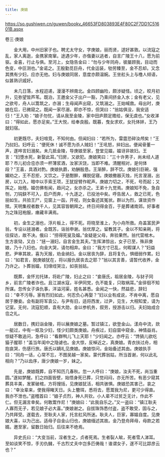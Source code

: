 ```yaml
---
title: 庚娘
---
```


https://so.gushiwen.cn/guwen/bookv_46653FD803893E4F80C2F7DD1C51601B.aspx

卷三·庚娘

　　金大用，中州旧家子也。聘尤太守女，字庚娘，丽而贤，逑好甚敦。以流寇之乱，家人离逖，金携家南窜。途遇少年，亦偕妻以逃者，自言广陵王十八，愿为前驱。金喜，行止与俱。至河上，女隐告金曰：“勿与少年同舟，彼屡顾我，目动而色变，中叵测也。”金诺之。王殷勤觅巨舟，代金运装，劬劳臻至，金不忍却。又念其携有少妇，应亦无他。妇与庚娘同居，意度亦颇温婉。王坐舡头上与橹人倾语，似甚熟识戚好。

　　未几日落，水程迢递，漫漫不辨南北。金四顾幽险，颇涉疑怪。顷之，皎月初升，见弥望皆芦苇。既泊，王邀金父子出户一豁，乃乘间挤金入水；金有老父，见之欲号，舟人以篙筑之，亦溺；生母闻声出窥，又筑溺之。王始喊救。母出时，庚娘在后，已微窥之。既闻一家尽溺，即亦不惊，但哭曰：“翁姑俱没，我安适归！”王入劝：“娘子勿忧，请从我至金陵，家中田庐颇足赡给，保无虞也。”女收涕曰：“得如此，愿亦足矣。”王大悦，给奉良殷。既暮，曳女求欢，女托体姅，王乃就妇宿。

　　初更既尽，夫妇喧竞，不知何由。但闻妇曰：“若所为，雷霆恐碎汝颅矣！”王乃挝妇。妇呼云：“便死休！诚不愿为杀人贼妇！”王吼怒，捽妇出。便闻骨董一声，遂哗言妇溺矣。未几抵金陵，导庚娘至家，登堂见媪，媪讶非故妇。王言：“妇堕水死，新娶此耳。”归房，又欲犯。庚娘笑曰：“三十许男子，尚未经人道耶？市儿初合卺亦须一杯薄浆酒，汝家沃饶，当即不难。清醒相对，是何体段？”王喜，具酒对酌。庚娘执爵，劝酬殷恳。王渐醉，辞不饮。庚娘引巨碗，强媚劝之，王不忍拒，又饮之。于是酣醉，裸脱促寝。庚娘撤器灭烛，托言溲溺，出房，以刀入，暗中以手索王项，王犹捉臂作昵声。庚娘力切之，不死，号而起；又挥之，始殪。媪仿佛有闻，趋问之，女亦杀之。王弟十九觉焉。庚娘知不免，急自刎，刀钝鈌不可入，启户而奔，十九逐之，已投池中矣。呼告居人，救之已死，色丽如生。共验王尸，见窗上一函，开视，则女备述其冤状。群以为烈，谋敛资作殡。天明集视者数千人，见其容皆朝拜之。终日间得金百，于是葬诸南郊。好事者为之珠冠袍服，瘗藏丰满焉。

　　初，金生之溺也，浮片板上，得不死。将晓至淮上，为小舟所救。舟盖富民尹翁，专设以拯溺者。金既苏，诣翁申谢。翁优厚之。留教其子。金以不知亲耗，将往探访，故不决。俄曰：“捞得死叟及媪。”金疑是父母，奔验果然。翁代营棺木。生方哀恸，又白：“拯一溺妇，自言金生其夫。”生挥涕惊出，女子已至，殊非庚娘，乃十八妇也。向金大哭，请勿相弃。金曰：“我方寸已乱，何暇谋人？”妇益悲。尹审其故，喜为天报，劝金纳妇。金以居丧为辞，且将复仇，惧细弱作累。妇曰：“如君言，脱庚娘犹在，将以报仇居丧去之耶？”翁以其言善，请暂代收养，金乃许之。卜葬翁媪，妇缞绖哭泣，如丧翁姑。

　　既葬，金怀刃托钵，将赴广陵，妇止之曰：“妾唐氏，祖居金陵，与豺子同乡，前言广陵者诈也。且江湖水寇，半伊同党，仇不能复，只取祸耳。”金徘徊不知所谋。忽传女子诛仇事，洋溢河渠，姓名甚悉。金闻之一快，然益悲，辞妇曰：“幸不污辱。家有烈妇如此，何忍负心再娶？”妇以业有成说，不肯中离，愿自居于媵妾。会有副将军袁公，与尹有旧，适将西发，过尹，见生，大相知爱，请为记室。无何，流寇犯顺，袁有大勋，金以参机务，叙劳，授游击以归。夫妇始成合卺之礼。

　　居数日，携妇诣金陵，将以展庚娘之墓。暂过镇江，欲登金山。漾舟中流，欻一艇过，中有一妪及少妇，怪少妇颇类庚娘。舟疾过，妇自窗中窥金，神情益肖。惊疑不敢追问，急呼曰：“看群鸭儿飞上天耶！”少妇闻之。亦呼云：“馋猧儿欲吃猫子腥耶！”盖当年闺中之隐谑也。金大惊，反棹近之，真庚娘。青衣扶过舟，相抱哀哭，伤感行旅。唐氏以嫡礼见庚娘。庚娘惊问，金始备述其由。庚娘执手曰：“同舟一话，心常不忘，不图吴越一家矣。蒙代葬翁姑，所当首谢，何以此礼相向？”乃以齿序，唐少庚娘一岁，妹之。

　　先是，庚娘既葬，自不知历几春秋。忽一人呼曰：“庚娘，汝夫不死，尚当重圆。”遂如梦醒。扪之四面皆壁，始悟身死已葬，只觉闷闷，亦无所苦。有恶少窥其葬具丰美，发冢破棺，方将搜括，见庚娘犹活，相共骇惧。庚娘恐其害己，哀之曰：“幸汝辈来，使我得睹天日。头上簪珥，悉将去，愿鬻我为尼，更可少得直。我亦不泄也。”盗稽首曰：“娘子贞烈，神人共钦。小人辈不过贫乏无计，作此不仁。但无漏言幸矣。何敢鬻作尼！”庚娘曰：“此我自乐之。”又一盗曰：“镇江耿夫人寡而无子，若见娘子必大喜。”庚娘谢之。自拔珠饰悉付盗，盗不敢受，固与之，乃共拜受。遂载去，至耿夫人家，托言舡风所迷。耿夫人，巨家，寡媪自度。见庚娘大喜，以为己出。适母子自金山归也，庚娘缅述其故。金乃登舟拜母，母款之若婿。邀至家，留数日始归。后往来不绝焉。

　　异史氏曰：“大变当前，淫者生之，贞者死焉。生者裂人眦，死者雪人涕耳。至如谈笑不惊，手刃仇雠，千古烈丈夫中岂多匹俦哉！谁谓女子，遂不可比踪彦云也？”